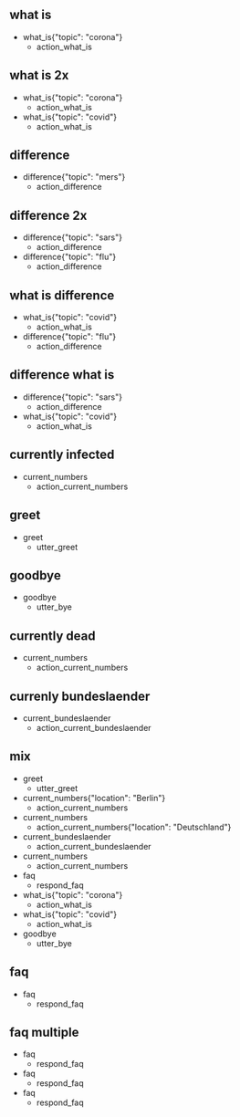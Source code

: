 ## what is
* what_is{"topic": "corona"}
    - action_what_is

## what is 2x
* what_is{"topic": "corona"}
    - action_what_is
* what_is{"topic": "covid"}
    - action_what_is

## difference
* difference{"topic": "mers"}
    - action_difference
    
## difference 2x
* difference{"topic": "sars"}
    - action_difference
* difference{"topic": "flu"}
    - action_difference
    
## what is difference
* what_is{"topic": "covid"}
    - action_what_is
* difference{"topic": "flu"}
    - action_difference
    
## difference what is
* difference{"topic": "sars"}
    - action_difference
* what_is{"topic": "covid"}
    - action_what_is

## currently infected
* current_numbers
    - action_current_numbers
    
## greet
* greet
    - utter_greet
    
## goodbye
* goodbye
    - utter_bye

## currently dead
* current_numbers
    - action_current_numbers
    
## currenly bundeslaender
* current_bundeslaender
    - action_current_bundeslaender
    
    
## mix
* greet
    - utter_greet
* current_numbers{"location": "Berlin"}
    - action_current_numbers
* current_numbers
    - action_current_numbers{"location": "Deutschland"}
* current_bundeslaender
    - action_current_bundeslaender
* current_numbers
    - action_current_numbers
* faq
    - respond_faq
* what_is{"topic": "corona"}
    - action_what_is
* what_is{"topic": "covid"}
    - action_what_is
* goodbye
    - utter_bye

## faq
* faq
    - respond_faq
    
## faq multiple
* faq
    - respond_faq
* faq
    - respond_faq
* faq
    - respond_faq